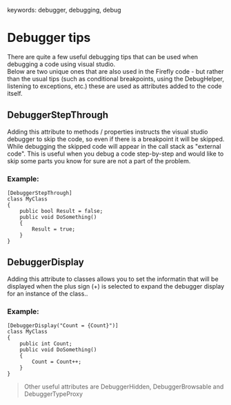 ﻿keywords: debugger, debugging, debug

# Debugger tips

There are quite a few useful debugging tips that can be used when debugging a code using visual studio.  
Below are two unique ones that are also used in the Firefly code - but rather than the usual tips (such as conditional breakpoints, using the DebugHelper, listening to exceptions, etc.) these are used as attributes added to the code itself.

## DebuggerStepThrough 
Adding this attribute to methods / properties instructs the visual studio debugger to skip the code, so even if there is a breakpoint it will be skipped. While debugging the skipped code will appear in the call stack as "external code".
This is useful when you debug a code step-by-step and would like to skip some parts you know for sure are not a part of the problem.

### Example:
```csdiff
[DebuggerStepThrough]
class MyClass
{
    public bool Result = false;
    public void DoSomething()
    {
        Result = true;
    }
}
```

## DebuggerDisplay
Adding this attribute to classes allows you to set the informatin that will be displayed when the plus sign (+) is selected to expand the debugger display for an instance of the class..

### Example:
```csdiff
[DebuggerDisplay("Count = {Count}")]
class MyClass
{
    public int Count;
    public void DoSomething()
    {
        Count = Count++;
    }
}
```

>Other useful attributes are DebuggerHidden, DebuggerBrowsable and DebuggerTypeProxy
